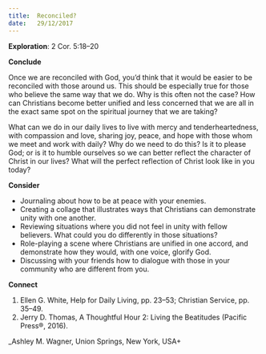 ```yaml
---
title:  Reconciled?
date:   29/12/2017
---
```


**Exploration**: 2 Cor. 5:18–20

**Conclude**

Once we are reconciled with God, you’d think that it would be easier to be reconciled with those around us. This should be especially true for those who believe the same way that we do. Why is this often not the case? How can Christians become better unified and less concerned that we are all in the exact same spot on the spiritual journey that we are taking?

What can we do in our daily lives to live with mercy and tenderheartedness, with compassion and love, sharing joy, peace, and hope with those whom we meet and work with daily? Why do we need to do this? Is it to please God; or is it to humble ourselves so we can better reflect the character of Christ in our lives? What will the perfect reflection of Christ look like in you today?

**Consider**

- Journaling about how to be at peace with your enemies.
- Creating a collage that illustrates ways that Christians can demonstrate unity with one another.
- Reviewing situations where you did not feel in unity with fellow believers. What could you do differently in those situations?
- Role-playing a scene where Christians are unified in one accord, and demonstrate how they would, with one voice, glorify God.
- Discussing with your friends how to dialogue with those in your community who are different from you.

**Connect**

1. Ellen G. White, Help for Daily Living, pp. 23–53; Christian Service, pp. 35–49.
2. Jerry D. Thomas, A Thoughtful Hour 2: Living the Beatitudes (Pacific Press®, 2016).

_Ashley M. Wagner, Union Springs, New York, USA+